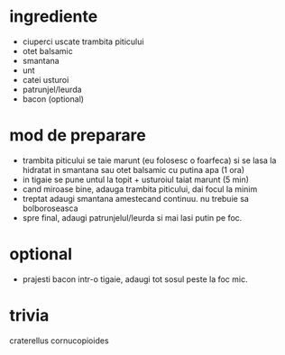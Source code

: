 # ingrediente

* ciuperci uscate trambita piticului
* otet balsamic
* smantana
* unt
* catei usturoi
* patrunjel/leurda
* bacon (optional)

# mod de preparare 

* trambita piticului se taie marunt (eu folosesc o foarfeca) si se lasa la hidratat
in smantana sau otet balsamic cu putina apa (1 ora)
* in tigaie se pune untul la topit + usturoiul taiat marunt (5 min)
* cand miroase bine, adauga trambita piticului, dai focul la minim
* treptat adaugi smantana amestecand continuu. nu trebuie sa bolboroseasca
* spre final, adaugi patrunjelul/leurda si mai lasi putin pe foc.

# optional

* prajesti bacon intr-o tigaie, adaugi tot sosul peste la foc mic.

# trivia

craterellus cornucopioides
